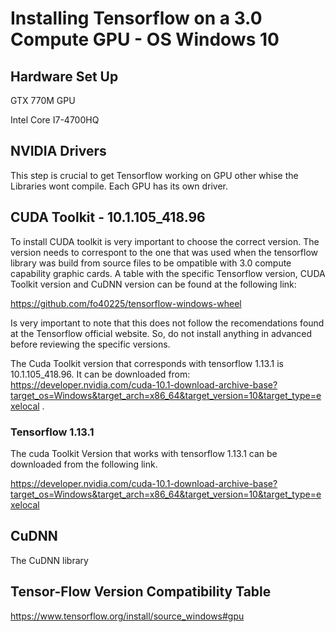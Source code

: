# Installing Tensorflow on a 3.0 Compute GPU - OS Windows 10

## Hardware Set Up

GTX 770M GPU

Intel Core I7-4700HQ

## NVIDIA Drivers

This step is crucial to get Tensorflow working on GPU other whise the Libraries wont compile. Each GPU has its own driver. 

## CUDA Toolkit - 10.1.105_418.96

To install CUDA toolkit is very important to choose the correct version. The version needs to correspont to the one that was used when the tensorflow library was build from source files to be ompatible with 3.0 compute capability graphic cards. A table with the specific Tensorflow version, CUDA Toolkit version and CuDNN version can be found at the following link:

https://github.com/fo40225/tensorflow-windows-wheel

Is very important to note that this does not follow the recomendations found at the Tensorflow official website. So, do not install anything in advanced before reviewing the specific versions.

The Cuda Toolkit version that corresponds with tensorflow 1.13.1 is 10.1.105_418.96. It can be downloaded from: https://developer.nvidia.com/cuda-10.1-download-archive-base?target_os=Windows&target_arch=x86_64&target_version=10&target_type=exelocal .


### Tensorflow 1.13.1

The cuda Toolkit Version that works with tensorflow 1.13.1 can be downloaded from the following link.

https://developer.nvidia.com/cuda-10.1-download-archive-base?target_os=Windows&target_arch=x86_64&target_version=10&target_type=exelocal

## CuDNN

The CuDNN library 


## Tensor-Flow Version Compatibility Table

https://www.tensorflow.org/install/source_windows#gpu

